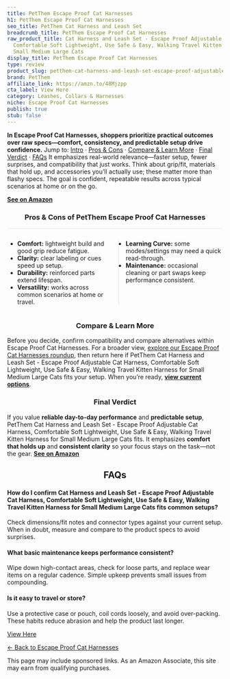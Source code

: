 ```yaml
---
title: PetThem Escape Proof Cat Harnesses
h1: PetThem Escape Proof Cat Harnesses
seo_title: PetThem Cat Harness and Leash Set
breadcrumb_title: PetThem Escape Proof Cat Harnesses
raw_product_title: Cat Harness and Leash Set - Escape Proof Adjustable Cat Harness,
  Comfortable Soft Lightweight, Use Safe & Easy, Walking Travel Kitten Harness for
  Small Medium Large Cats
display_title: PetThem Escape Proof Cat Harnesses
type: review
product_slug: petthem-cat-harness-and-leash-set-escape-proof-adjustable-cat-harness-c-27212498
brand: PetThem
affiliate_link: https://amzn.to/48Mjzpp
cta_label: View Here
category: Leashes, Collars & Harnesses
niche: Escape Proof Cat Harnesses
publish: true
stub: false
---
```


<div id="intro" class="full-width"><p><strong>In Escape Proof Cat Harnesses, shoppers prioritize practical outcomes over raw specs&mdash;comfort, consistency, and predictable setup drive confidence.</strong> Jump to: <a href="#intro">Intro</a> · <a href="#pros-cons">Pros &amp; Cons</a> · <a href="#compare-more">Compare &amp; Learn More</a> · <a href="#verdict">Final Verdict</a> · <a href="#faqs">FAQs</a> It emphasizes real-world relevance&mdash;faster setup, fewer surprises, and compatibility that just works. Think about grip/fit, materials that hold up, and accessories you’ll actually use; these matter more than flashy specs. The goal is confident, repeatable results across typical scenarios at home or on the go.</p><p><a href="https://amzn.to/48Mjzpp" rel="nofollow sponsored noopener" target="_blank"><strong>See on Amazon</strong></a></p></div>
<h3 id="pros-cons" style="text-align:center;">Pros &amp; Cons of PetThem Escape Proof Cat Harnesses</h3>
<div class="pc-grid" style="display:grid;grid-template-columns:1fr 1fr;gap:16px;border-top:1px solid #e5e7eb;padding-top:12px;">
  <ul>
    <li><strong>Comfort:</strong> lightweight build and good grip reduce fatigue.</li>
    <li><strong>Clarity:</strong> clear labeling or cues speed up setup.</li>
    <li><strong>Durability:</strong> reinforced parts extend lifespan.</li>
    <li><strong>Versatility:</strong> works across common scenarios at home or travel.</li>
  </ul>
  <ul style="border-left:1px solid #e5e7eb;padding-left:16px;">
    <li><strong>Learning Curve:</strong> some modes/settings may need a quick read-through.</li>
    <li><strong>Maintenance:</strong> occasional cleaning or part swaps keep performance consistent.</li>
  </ul>
</div>


<h3 id="compare-more" style="text-align:center;">Compare &amp; Learn More</h3>
<p>Before you decide, confirm compatibility and compare alternatives within Escape Proof Cat Harnesses. For a broader view, <a href="#">explore our Escape Proof Cat Harnesses roundup</a>, then return here if PetThem Cat Harness and Leash Set - Escape Proof Adjustable Cat Harness, Comfortable Soft Lightweight, Use Safe & Easy, Walking Travel Kitten Harness for Small Medium Large Cats fits your setup. When you’re ready, <a href="https://amzn.to/48Mjzpp" rel="nofollow sponsored noopener" target="_blank"><strong>view current options</strong></a>.</p>

<h3 id="verdict" style="text-align:center;">Final Verdict</h3>
<p>If you value <strong>reliable day-to-day performance</strong> and <strong>predictable setup</strong>, PetThem Cat Harness and Leash Set - Escape Proof Adjustable Cat Harness, Comfortable Soft Lightweight, Use Safe & Easy, Walking Travel Kitten Harness for Small Medium Large Cats fits. It emphasizes <strong>comfort that holds up</strong> and <strong>consistent clarity</strong> so your focus stays on the task&mdash;not the gear. <a href="https://amzn.to/48Mjzpp" rel="nofollow sponsored noopener" target="_blank"><strong>See on Amazon</strong></a></p>

<h2 id="faqs" style="text-align:center;">FAQs</h2>
<h4><strong>How do I confirm Cat Harness and Leash Set - Escape Proof Adjustable Cat Harness, Comfortable Soft Lightweight, Use Safe & Easy, Walking Travel Kitten Harness for Small Medium Large Cats fits common setups?</strong></h4>
<p>Check dimensions/fit notes and connector types against your current setup. When in doubt, measure and compare to the product specs to avoid surprises.</p>
<h4><strong>What basic maintenance keeps performance consistent?</strong></h4>
<p>Wipe down high-contact areas, check for loose parts, and replace wear items on a regular cadence. Simple upkeep prevents small issues from compounding.</p>
<h4><strong>Is it easy to travel or store?</strong></h4>
<p>Use a protective case or pouch, coil cords loosely, and avoid over-packing. These habits reduce abrasion and help the product last longer.</p>

<p><a class="btn" href="https://amzn.to/48Mjzpp" target="_blank" rel="nofollow sponsored noopener">View Here</a></p>
<p><a href="/roundups/leashes-collars-harnesses/escape-proof-cat-harnesses/">← Back to Escape Proof Cat Harnesses</a></p>
<aside class="disclosure">This page may include sponsored links. As an Amazon Associate, this site may earn from qualifying purchases.</aside>
